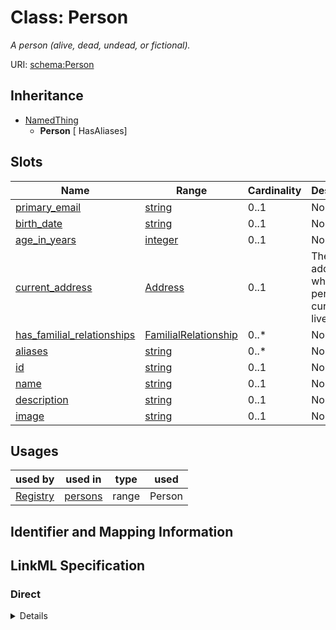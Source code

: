 # Class: Person
_A person (alive, dead, undead, or fictional)._





URI: [schema:Person](http://schema.org/Person)




## Inheritance

* [NamedThing](NamedThing.md)
    * **Person** [ HasAliases]




## Slots

| Name | Range | Cardinality | Description  | Info |
| ---  | --- | --- | --- | --- |
| [primary_email](primary_email.md) | [string](string.md) | 0..1 | None  | . |
| [birth_date](birth_date.md) | [string](string.md) | 0..1 | None  | . |
| [age_in_years](age_in_years.md) | [integer](integer.md) | 0..1 | None  | . |
| [current_address](current_address.md) | [Address](Address.md) | 0..1 | The address at which a person currently lives  | . |
| [has_familial_relationships](has_familial_relationships.md) | [FamilialRelationship](FamilialRelationship.md) | 0..* | None  | . |
| [aliases](aliases.md) | [string](string.md) | 0..* | None  | . |
| [id](id.md) | [string](string.md) | 0..1 | None  | . |
| [name](name.md) | [string](string.md) | 0..1 | None  | . |
| [description](description.md) | [string](string.md) | 0..1 | None  | . |
| [image](image.md) | [string](string.md) | 0..1 | None  | . |


## Usages


| used by | used in | type | used |
| ---  | --- | --- | --- |
| [Registry](Registry.md) | [persons](persons.md) | range | Person |



## Identifier and Mapping Information









## LinkML Specification

<!-- TODO: investigate https://stackoverflow.com/questions/37606292/how-to-create-tabbed-code-blocks-in-mkdocs-or-sphinx -->

### Direct

<details>
```yaml
name: Person
description: A person (alive, dead, undead, or fictional).
from_schema: https://w3id.org/my_org/my_datamodel
is_a: NamedThing
mixins:
- HasAliases
slots:
- primary_email
- birth_date
- age_in_years
- current_address
- has_familial_relationships
slot_usage:
  primary_email:
    name: primary_email
    pattern: ^\S+@[\S+\.]+\S+
class_uri: schema:Person

```
</details>

### Induced

<details>
```yaml
name: Person
description: A person (alive, dead, undead, or fictional).
from_schema: https://w3id.org/my_org/my_datamodel
is_a: NamedThing
mixins:
- HasAliases
slot_usage:
  primary_email:
    name: primary_email
    pattern: ^\S+@[\S+\.]+\S+
attributes:
  primary_email:
    name: primary_email
    from_schema: https://w3id.org/my_org/my_datamodel
    slot_uri: schema:email
    alias: primary_email
    owner: Person
    range: string
    pattern: ^\S+@[\S+\.]+\S+
  birth_date:
    name: birth_date
    from_schema: https://w3id.org/my_org/my_datamodel
    slot_uri: schema:birthDate
    alias: birth_date
    owner: Person
    range: string
  age_in_years:
    name: age_in_years
    from_schema: https://w3id.org/my_org/my_datamodel
    alias: age_in_years
    owner: Person
    range: integer
    minimum_value: 0
    maximum_value: 999
  current_address:
    name: current_address
    description: The address at which a person currently lives
    from_schema: https://w3id.org/my_org/my_datamodel
    alias: current_address
    owner: Person
    range: Address
  has_familial_relationships:
    name: has_familial_relationships
    from_schema: https://w3id.org/my_org/my_datamodel
    multivalued: true
    inlined: true
    inlined_as_list: true
    alias: has_familial_relationships
    owner: Person
    range: FamilialRelationship
  aliases:
    name: aliases
    exact_mappings:
    - schema:alternateName
    from_schema: https://w3id.org/my_org/my_datamodel
    multivalued: true
    alias: aliases
    owner: Person
    range: string
  id:
    name: id
    from_schema: https://w3id.org/my_org/my_datamodel
    slot_uri: schema:identifier
    identifier: true
    alias: id
    owner: Person
    range: string
  name:
    name: name
    from_schema: https://w3id.org/my_org/my_datamodel
    slot_uri: schema:name
    alias: name
    owner: Person
    range: string
  description:
    name: description
    from_schema: https://w3id.org/my_org/my_datamodel
    slot_uri: schema:description
    alias: description
    owner: Person
    range: string
  image:
    name: image
    from_schema: https://w3id.org/my_org/my_datamodel
    slot_uri: schema:image
    alias: image
    owner: Person
    range: string
class_uri: schema:Person

```
</details>